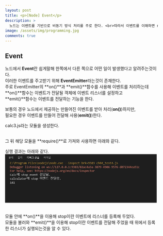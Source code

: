 ```yaml
---
layout: post
title: <p>[Node] Event</p>
description: >
  노드는 이벤트를 기반으로 비동기 방식 처리를 주로 한다. <br>따라서 이벤트를 이해하면 node를 더욱 잘 활용할 수 있다.
image: /assets/img/programming.jpg
comments: true
---
```

<head>
  <link rel="stylesheet" type="text/css" href="../../assets/css/obsidian.css" />
</head>

<h2>Event</h2>

노드에서 **Event**란 쉽게말해 한쪽에서 다른 쪽으로 어떤 일이 발생했다고 알려주는것이다.<br>
이러한 이벤트를 주고받기 위해 **EventEmitter**라는것이 존재한다.<br>
주로 EventEmitter의 **on()**과 **emit()**함수를 사용해 이벤트를 처리하는데<br>
**on()**함수는 이벤트가 전달될 객체에 이벤트 리스너를 설정하고<br>
**emit()**함수는 이벤트를 전달하는 기능을 한다.<br>

보통의 경우 노드에서 제공하는 만들어진 이벤트를 받아 처리(**on()**)하지만,<br>
필요한 경우 이벤트를 만들어 전달해 사용(**emit()**)한다.

calc3.js라는 모듈을 생성한다.

<script src="https://gist.github.com/po9357/02f16f86cf30e1cfa053a549b0f7216f.js"></script>

<br>
그 뒤 해당 모듈을 **require()**로 가져와 사용하면 아래와 같다.

<br>
<script src="https://gist.github.com/po9357/94370844d41095865e1ebc1c6917c430.js"></script>

실행 결과는 아래와 같다.
<img src='/assets/img/runCalc3.JPG' width='500px'>

<br>
모듈 안에 **on()**을 이용해 stop이란 이벤트에 리스너를 등록해 두었다.<br>
모듈을 불러와 **emit()**을 이용해 stop이란 이벤트를 전달해 주었을 때 위에서 등록한 리스너가 실행되는것을 알 수 있다.